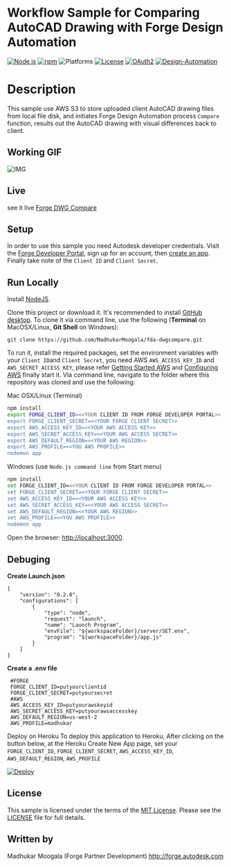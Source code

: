 # Workflow Sample for Comparing AutoCAD Drawing with Forge Design Automation

[![Node.js](https://img.shields.io/badge/Node.js-8.9-blue.svg)](https://nodejs.org/)
[![npm](https://img.shields.io/badge/npm-5.5.1-blue.svg)](https://www.npmjs.com/)
![Platforms](https://img.shields.io/badge/platform-windows%20%7C%20osx%20%7C%20linux-lightgray.svg)
[![License](http://img.shields.io/:license-mit-blue.svg)](http://opensource.org/licenses/MIT)
[![OAuth2](https://img.shields.io/badge/OAuth2-v1-green.svg)](http://developer.autodesk.com/)
[![Design-Automation](https://img.shields.io/badge/DesignAutomation-v2-brightgreen.svg)](https://developer.autodesk.com/en/docs/design-automation/v2/overview/)

# Description
This sample use AWS S3 to store uploaded client AutoCAD drawing files from local file disk, and initiates Forge Design Automation process `Compare` function, results out the AutoCAD drawing with visual differences back to client.

## Working GIF
![IMG](https://thumbs2.imgbox.com/49/3c/JFH2NR5x_t.gif)
## Live 
see it live [Forge DWG Compare](https://fdadwgcompare.herokuapp.com/)
## Setup
In order to use this sample you need Autodesk developer credentials. Visit the [Forge Developer Portal](https://developer.autodesk.com), sign up for an account, then [create an app](https://developer.autodesk.com/myapps/create). Finally take note of the `Client ID` and `Client Secret`.
## Run Locally

Install [NodeJS](https://nodejs.org/).

Clone this project or download it. It's recommended to install [GitHub desktop](https://desktop.github.com/). To clone it via command line, use the following (**Terminal** on MacOSX/Linux, **Git Shell** on Windows):

```
git clone https://github.com/MadhukarMoogala/fda-dwgcompare.git
```

To run it, install the required packages, set the environment variables with your `Client ID`and `Client Secret`, you need AWS `AWS_ACCESS_KEY_ID` and `AWS_SECRET_ACCESS_KEY`, please refer [Getting Started AWS](https://aws.amazon.com/getting-started/?nc2=h_ql_gs&awsm=ql-4) and [Configuring AWS](https://docs.aws.amazon.com/cli/latest/userguide/cli-environment.html) finally start it. Via command line, navigate to the folder where this repository was cloned and use the following:


Mac OSX/Linux (Terminal)

```bash
npm install
export FORGE_CLIENT_ID=<<YOUR CLIENT ID FROM FORGE DEVELOPER PORTAL>>
export FORGE_CLIENT_SECRET=<<YOUR FORGE CLIENT SECRET>>
export AWS_ACCESS_KEY_ID=<<YOUR AWS ACCESS KEY>>
export AWS_SECRET_ACCESS_KEY=<<YOUR AWS ACCESS SECRET>>
export AWS_DEFAULT_REGION=<<YOUR AWS REGION>>
export AWS_PROFILE=<<YOU AWS PROFILE>>
nodemon app
```

Windows (use `Node.js command line` from Start menu)
```bash
npm install
set FORGE_CLIENT_ID=<<YOUR CLIENT ID FROM FORGE DEVELOPER PORTAL>>
set FORGE_CLIENT_SECRET=<<YOUR FORGE CLIENT SECRET>>
set AWS_ACCESS_KEY_ID=<<YOUR AWS ACCESS KEY>>
set AWS_SECRET_ACCESS_KEY=<<YOUR AWS ACCESS SECRET>>
set AWS_DEFAULT_REGION=<<YOUR AWS REGION>>
set AWS_PROFILE=<<YOU AWS PROFILE>>
nodemon app
```

Open the browser: [http://localhost:3000](http://localhost:3000).

## Debuging
**Create Launch.json**
```
{   
    "version": "0.2.0",
    "configurations": [
        {
            "type": "node",
            "request": "launch",
            "name": "Launch Program",
            "envFile": "${workspaceFolder}/server/SET.env",            
            "program": "${workspaceFolder}/app.js"
        }
    ]
}
```
**Create a .env file**
```
 #FORGE
 FORGE_CLIENT_ID=putyourclientid
 FORGE_CLIENT_SECRET=putyoursecret
 #AWS
 AWS_ACCESS_KEY_ID=putyourawskeyid
 AWS_SECRET_ACCESS_KEY=putyourawsaccesskey
 AWS_DEFAULT_REGION=us-west-2
 AWS_PROFILE=madhukar
```
Deploy on Heroku
To deploy this application to Heroku, After clicking on the button below, at the Heroku Create New App page, set your 
			   `FORGE_CLIENT_ID`,
			   `FORGE_CLIENT_SECRET`,
			   `AWS_ACCESS_KEY_ID`,
			   `AWS_DEFAULT_REGION`,
			   `AWS_PROFILE`

[![Deploy](https://www.herokucdn.com/deploy/button.svg)](https://heroku.com/deploy?template=https://github.com/MadhukarMoogala/fda-dwgcompare.git)

## License

This sample is licensed under the terms of the [MIT License](http://opensource.org/licenses/MIT).
Please see the [LICENSE](LICENSE) file for full details.

## Written by

Madhukar Moogala (Forge Partner Development)
http://forge.autodesk.com












